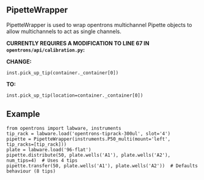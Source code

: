 PipetteWrapper
-----
PipetteWrapper is used to wrap opentrons multichannel Pipette objects to allow multichannels to act as single channels.

__CURRENTLY REQUIRES A MODIFICATION TO LINE 67 IN `opentrons/api/calibration.py`:__

__CHANGE:__

``inst.pick_up_tip(container._container[0])``

__TO:__

``inst.pick_up_tip(location=container._container[0])``

Example
-----
```
from opentrons import labware, instruments
tip_rack = labware.load('opentrons-tiprack-300ul', slot='4')
pipette = PipetteWrapper(instruments.P50_multi(mount='left', tip_racks=[tip_rack]))
plate = labware.load('96-flat')
pipette.distribute(50, plate.wells('A1'), plate.wells('A2'), num_tips=4)  # Uses 4 tips
pipette.transfer(50, plate.wells('A1'), plate.wells('A2'))  # Defaults behaviour (8 tips)
```